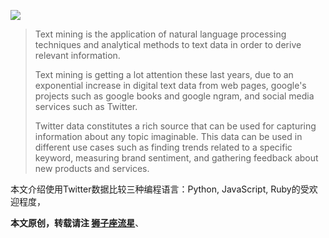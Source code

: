 ![](http://robin.info-lab.top/wp-content/uploads/2016/02/Twitter-logo.jpg)

>Text mining is the application of natural language processing techniques and analytical methods to text data in order to derive relevant information. 
>
>Text mining is getting a lot attention these last years, due to an exponential increase in digital text data from web pages, google's projects such as google books and google ngram, and social media services such as Twitter. 
>
>Twitter data constitutes a rich source that can be used for capturing information about any topic imaginable. This data can be used in different use cases such as finding trends related to a specific keyword, measuring brand sentiment, and gathering feedback about new products and services.

本文介绍使用Twitter数据比较三种编程语言：Python, JavaScript, Ruby的受欢迎程度，

**本文原创，转载请注 [狮子座流星](http://robin.info-lab.top)**、  
